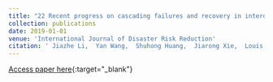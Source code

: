 ```yaml
---
title: "22 Recent progress on cascading failures and recovery in interdependent networks"
collection: publications
date: 2019-01-01
venue: 'International Journal of Disaster Risk Reduction'
citation: ' Jiazhe Li,  Yan Wang,  Shuhong Huang,  Jiarong Xie,  Louis Shekhtman,  Yanqing Hu,  Shlomo Havlin, &quot;Recent progress on cascading failures and recovery in interdependent networks.&quot; International Journal of Disaster Risk Reduction, 2019.'
---
```

[Access paper here](https://www.sciencedirect.com/science/article/pii/S2212420919307241?casa_token=Tql44QINCN8AAAAA:uvi7WJwU0csWMo_1jAF5WIHRy0otkrlqNTUuxUHfyFkuP-6kgsidF2jOM6KFaVsEAcbj65G3vA){:target="_blank"}
